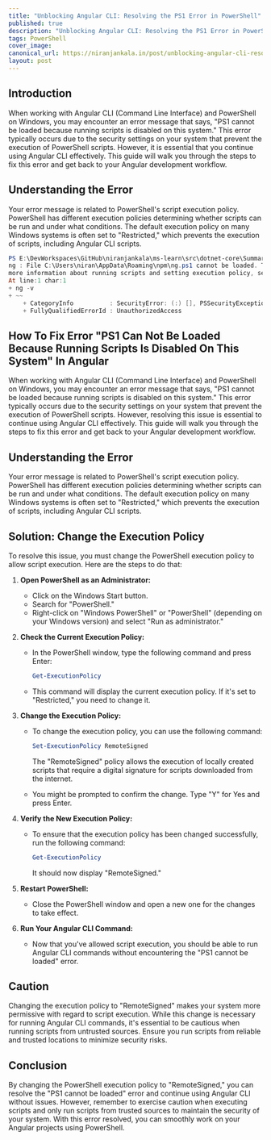 ```yaml
---
title: "Unblocking Angular CLI: Resolving the PS1 Error in PowerShell"
published: true
description: "Unblocking Angular CLI: Resolving the PS1 Error in PowerShell"
tags: PowerShell
cover_image: 
canonical_url: https://niranjankala.in/post/unblocking-angular-cli-resolving-the-ps1-error-in-powershell
layout: post
---
```

    

## Introduction
When working with Angular CLI (Command Line Interface) and PowerShell on Windows, you may encounter an error message that says, "PS1 cannot be loaded because running scripts is disabled on this system." This error typically occurs due to the security settings on your system that prevent the execution of PowerShell scripts. However, it is essential that you continue using Angular CLI effectively. This guide will walk you through the steps to fix this error and get back to your Angular development workflow.

## Understanding the Error

Your error message is related to PowerShell's script execution policy. PowerShell has different execution policies determining whether scripts can be run and under what conditions. The default execution policy on many Windows systems is often set to "Restricted," which prevents the execution of scripts, including Angular CLI scripts.
```powershell
PS E:\DevWorkspaces\GitHub\niranjankala\ms-learn\src\dotnet-core\Summaries> ng -v
ng : File C:\Users\niran\AppData\Roaming\npm\ng.ps1 cannot be loaded. The file C:\Users\niran\AppData\Roaming\npm\ng.ps1 is not digitally signed. You cannot run this script on the current system. For 
more information about running scripts and setting execution policy, see about_Execution_Policies at https:/go.microsoft.com/fwlink/?LinkID=135170.
At line:1 char:1
+ ng -v
+ ~~
    + CategoryInfo          : SecurityError: (:) [], PSSecurityException
    + FullyQualifiedErrorId : UnauthorizedAccess
``````

## How To Fix Error "PS1 Can Not Be Loaded Because Running Scripts Is Disabled On This System" In Angular

When working with Angular CLI (Command Line Interface) and PowerShell on Windows, you may encounter an error message that says, "PS1 cannot be loaded because running scripts is disabled on this system." This error typically occurs due to the security settings on your system that prevent the execution of PowerShell scripts. However, resolving this issue is essential to continue using Angular CLI effectively. This guide will walk you through the steps to fix this error and get back to your Angular development workflow.

## Understanding the Error

Your error message is related to PowerShell's script execution policy. PowerShell has different execution policies determining whether scripts can be run and under what conditions. The default execution policy on many Windows systems is often set to "Restricted," which prevents the execution of scripts, including Angular CLI scripts.

## Solution: Change the Execution Policy

To resolve this issue, you must change the PowerShell execution policy to allow script execution. Here are the steps to do that:

1. **Open PowerShell as an Administrator:**
   - Click on the Windows Start button.
   - Search for "PowerShell."
   - Right-click on "Windows PowerShell" or "PowerShell" (depending on your Windows version) and select "Run as administrator."

2. **Check the Current Execution Policy:**
   - In the PowerShell window, type the following command and press Enter:
     ```powershell
     Get-ExecutionPolicy
     ```
   - This command will display the current execution policy. If it's set to "Restricted," you need to change it.

3. **Change the Execution Policy:**
   - To change the execution policy, you can use the following command:
     ```powershell
     Set-ExecutionPolicy RemoteSigned
     ```
     The "RemoteSigned" policy allows the execution of locally created scripts that require a digital signature for scripts downloaded from the internet.

   - You might be prompted to confirm the change. Type "Y" for Yes and press Enter.

4. **Verify the New Execution Policy:**
   - To ensure that the execution policy has been changed successfully, run the following command:
     ```powershell
     Get-ExecutionPolicy
     ```
     It should now display "RemoteSigned."

5. **Restart PowerShell:**
   - Close the PowerShell window and open a new one for the changes to take effect.

6. **Run Your Angular CLI Command:**
   - Now that you've allowed script execution, you should be able to run Angular CLI commands without encountering the "PS1 cannot be loaded" error.

## Caution

Changing the execution policy to "RemoteSigned" makes your system more permissive with regard to script execution. While this change is necessary for running Angular CLI commands, it's essential to be cautious when running scripts from untrusted sources. Ensure you run scripts from reliable and trusted locations to minimize security risks.

## Conclusion

By changing the PowerShell execution policy to "RemoteSigned," you can resolve the "PS1 cannot be loaded" error and continue using Angular CLI without issues. However, remember to exercise caution when executing scripts and only run scripts from trusted sources to maintain the security of your system. With this error resolved, you can smoothly work on your Angular projects using PowerShell.
